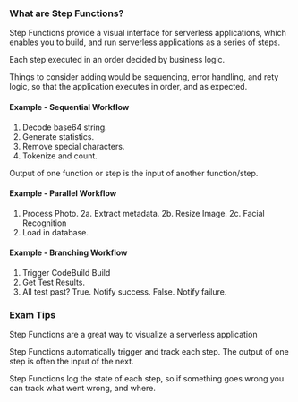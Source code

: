### What are Step Functions?

Step Functions provide a visual interface for serverless applications, which enables you to build, and run serverless applications as a series of steps.

Each step executed in an order decided by business logic.

Things to consider adding would be sequencing, error handling, and rety logic, so that the application executes in order, and as expected.

#### Example - Sequential Workflow

1. Decode base64 string.
2. Generate statistics.
3. Remove special characters.
4. Tokenize and count.

Output of one function or step is the input of another function/step.

#### Example - Parallel Workflow

1. Process Photo.
   2a. Extract metadata.
   2b. Resize Image.
   2c. Facial Recognition
2. Load in database.

#### Example - Branching Workflow

1. Trigger CodeBuild Build
2. Get Test Results.
3. All test past?
   True. Notify success.
   False. Notify failure.

### Exam Tips

Step Functions are a great way to visualize a serverless application

Step Functions automatically trigger and track each step. The output of one step is often the input of the next.

Step Functions log the state of each step, so if something goes wrong you can track what went wrong, and where.
